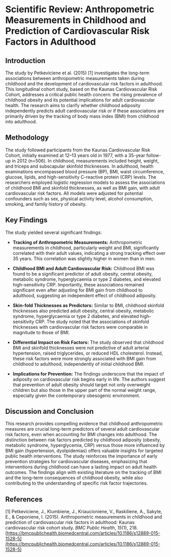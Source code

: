 # Scientific Review: Anthropometric Measurements in Childhood and Prediction of Cardiovascular Risk Factors in Adulthood

## Introduction

The study by Petkeviciene et al. (2015) [1] investigates the long-term associations between anthropometric measurements taken during childhood and the development of cardiovascular risk factors in adulthood. This longitudinal cohort study, based on the Kaunas Cardiovascular Risk Cohort, addresses a critical public health concern: the rising prevalence of childhood obesity and its potential implications for adult cardiovascular health. The research aims to clarify whether childhood adiposity independently predicts adult cardiovascular risk or if these associations are primarily driven by the tracking of body mass index (BMI) from childhood into adulthood.

## Methodology

The study followed participants from the Kaunas Cardiovascular Risk Cohort, initially examined at 12–13 years old in 1977, with a 35-year follow-up in 2012 (n=506). In childhood, measurements included height, weight, and triceps and subscapular skinfold thicknesses. In adulthood, health examinations encompassed blood pressure (BP), BMI, waist circumference, glucose, lipids, and high-sensitivity C-reactive protein (CRP) levels. The researchers employed logistic regression models to assess the associations of childhood BMI and skinfold thicknesses, as well as BMI gain, with adult cardiovascular risk factors. All models were adjusted for potential confounders such as sex, physical activity level, alcohol consumption, smoking, and family history of obesity.

## Key Findings

The study yielded several significant findings:

*   **Tracking of Anthropometric Measurements:** Anthropometric measurements in childhood, particularly weight and BMI, significantly correlated with their adult values, indicating a strong tracking effect over 35 years. This correlation was slightly higher in women than in men.

*   **Childhood BMI and Adult Cardiovascular Risk:** Childhood BMI was found to be a significant predictor of adult obesity, central obesity, metabolic syndrome, hyperglycaemia or type 2 diabetes, and elevated high-sensitivity CRP. Importantly, these associations remained significant even after adjusting for BMI gain from childhood to adulthood, suggesting an independent effect of childhood adiposity.

*   **Skin-fold Thicknesses as Predictors:** Similar to BMI, childhood skinfold thicknesses also predicted adult obesity, central obesity, metabolic syndrome, hyperglycaemia or type 2 diabetes, and elevated high-sensitivity CRP. The study noted that the associations of skinfold thicknesses with cardiovascular risk factors were comparable in magnitude to those of BMI.

*   **Differential Impact on Risk Factors:** The study observed that childhood BMI and skinfold thicknesses were not predictive of adult arterial hypertension, raised triglycerides, or reduced HDL cholesterol. Instead, these risk factors were more strongly associated with BMI gain from childhood to adulthood, independently of initial childhood BMI.

*   **Implications for Prevention:** The findings underscore that the impact of adiposity on cardiovascular risk begins early in life. The authors suggest that prevention of adult obesity should target not only overweight children but also those in the upper part of the normal weight range, especially given the contemporary obesogenic environment.

## Discussion and Conclusion

This research provides compelling evidence that childhood anthropometric measures are crucial long-term predictors of several adult cardiovascular risk factors, even when accounting for BMI changes into adulthood. The distinction between risk factors predicted by childhood adiposity (obesity, metabolic syndrome, hyperglycemia, CRP) versus those more influenced by BMI gain (hypertension, dyslipidemias) offers valuable insights for targeted public health interventions. The study reinforces the importance of early prevention strategies for cardiovascular diseases, emphasizing that interventions during childhood can have a lasting impact on adult health outcomes. The findings align with existing literature on the tracking of BMI and the long-term consequences of childhood obesity, while also contributing to the understanding of specific risk factor trajectories.

## References

[1] Petkeviciene, J., Klumbiene, J., Kriaucioniene, V., Raskiliene, A., Sakyte, E., & Ceponiene, I. (2015). Anthropometric measurements in childhood and prediction of cardiovascular risk factors in adulthood: Kaunas cardiovascular risk cohort study. *BMC Public Health*, *15*(1), 218. [https://bmcpublichealth.biomedcentral.com/articles/10.1186/s12889-015-1528-5](https://bmcpublichealth.biomedcentral.com/articles/10.1186/s12889-015-1528-5)


